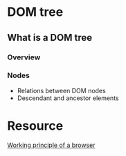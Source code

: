 # DOM tree
## What is a DOM tree
### Overview
### Nodes
- Relations between DOM nodes
- Descendant and ancestor elements

# Resource
[Working principle of a browser](https://developpaper.com/working-principle-of-browser/)
